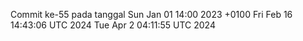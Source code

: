 Commit ke-55 pada tanggal Sun Jan 01 14:00 2023 +0100
Fri Feb 16 14:43:06 UTC 2024
Tue Apr  2 04:11:55 UTC 2024
